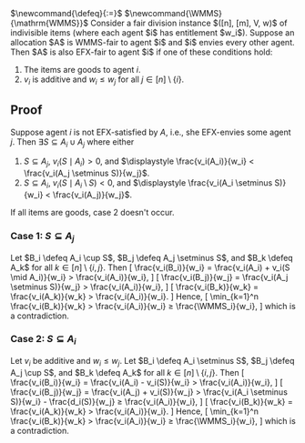 <span class="invisible">
$\newcommand{\defeq}{:=}$
$\newcommand{\WMMS}{\mathrm{WMMS}}$
</span>
Consider a fair division instance $([n], [m], V, w)$ of indivisible items
(where each agent $i$ has entitlement $w_i$).
Suppose an allocation $A$ is WMMS-fair to agent $i$
and $i$ envies every other agent.
Then $A$ is also EFX-fair to agent $i$ if one of these conditions hold:

1.  The items are goods to agent $i$.
2.  $v_i$ is additive and $w_i ≤ w_j$ for all $j \in [n] \setminus \{i\}$.

## Proof

Suppose agent $i$ is not EFX-satisfied by $A$, i.e., she EFX-envies some agent $j$.
Then $\exists S \subseteq A_i \cup A_j$ where either

1.  $S \subseteq A_j$, $v_i(S \mid A_i) > 0$, and
    $\displaystyle \frac{v_i(A_i)}{w_i} < \frac{v_i(A_j \setminus S)}{w_j}$.
2.  $S \subseteq A_i$, $v_i(S \mid A_i \setminus S) < 0$, and
    $\displaystyle \frac{v_i(A_i \setminus S)}{w_i} < \frac{v_i(A_j)}{w_j}$.

If all items are goods, case 2 doesn't occur.

### Case 1: $S \subseteq A_j$

Let $B_i \defeq A_i \cup S$, $B_j \defeq A_j \setminus S$,
and $B_k \defeq A_k$ for all $k \in [n] \setminus \{i, j\}$. Then
\[ \frac{v_i(B_i)}{w_i} = \frac{v_i(A_i) + v_i(S \mid A_i)}{w_i} > \frac{v_i(A_i)}{w_i}, \]
\[ \frac{v_i(B_j)}{w_j} = \frac{v_i(A_j \setminus S)}{w_j} > \frac{v_i(A_i)}{w_i}, \]
\[ \frac{v_i(B_k)}{w_k} = \frac{v_i(A_k)}{w_k} > \frac{v_i(A_i)}{w_i}. \]
Hence,
\[ \min_{k=1}^n \frac{v_i(B_k)}{w_k} > \frac{v_i(A_i)}{w_i} ≥ \frac{\WMMS_i}{w_i}, \]
which is a contradiction.

### Case 2: $S \subseteq A_i$

Let $v_i$ be additive and $w_i ≤ w_j$.
Let $B_i \defeq A_i \setminus S$, $B_j \defeq A_j \cup S$,
and $B_k \defeq A_k$ for all $k \in [n] \setminus \{i, j\}$. Then
\[ \frac{v_i(B_i)}{w_i} = \frac{v_i(A_i) - v_i(S)}{w_i} > \frac{v_i(A_i)}{w_i}, \]
\[ \frac{v_i(B_j)}{w_j} = \frac{v_i(A_j) + v_i(S)}{w_j} > \frac{v_i(A_i \setminus S)}{w_i} - \frac{d_i(S)}{w_j} ≥ \frac{v_i(A_i)}{w_i}, \]
\[ \frac{v_i(B_k)}{w_k} = \frac{v_i(A_k)}{w_k} > \frac{v_i(A_i)}{w_i}. \]
Hence,
\[ \min_{k=1}^n \frac{v_i(B_k)}{w_k} > \frac{v_i(A_i)}{w_i} ≥ \frac{\WMMS_i}{w_i}, \]
which is a contradiction.
